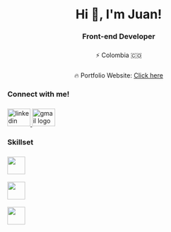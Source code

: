 <h1 align="center">Hi 👋, I'm Juan!</h1>

###

<h3 align="center"> Front-end Developer</h3>


###


<p align="center">⚡️ Colombia 🇨🇴</p>

###

<div align="center">
    <p>🔥 Portfolio Website:
   <a href="https://juanrdeveloper.github.io/David-website/" target="_blank">Click here</a>
      </p>
  </div>

  ###

<h3 align="left">Connect with me!</h3>

###

<div align="left">
  <a href="https://www.linkedin.com/in/juan-rengifo-702a6a306/" target="_blank">
    <img src="https://raw.githubusercontent.com/maurodesouza/profile-readme-generator/master/src/assets/icons/social/linkedin/default.svg" width="52" height="40" alt="linkedin logo"  />
  </a>
  <a href="mailto:medrandajuan843@gmail.com" target="_blank">
    <img src="https://raw.githubusercontent.com/maurodesouza/profile-readme-generator/master/src/assets/icons/social/gmail/default.svg" width="52" height="40" alt="gmail logo"  />
  </a>
</div>

###


<h3 align="left">Skillset</h3>

###

<div align="left">
  <a href="https://skillicons.dev">
    <img src="https://skillicons.dev/icons?i=html,css,javascript,react,astro,notion"
     height="40" />
    <br></br>
    <img src="https://skillicons.dev/icons?i=tailwind,bootstrap,mui,sass,git,github"
     height="40" />
    <br></br>
     <img src="https://skillicons.dev/icons?i=nodejs,express,firebase,mysql,figma,ps"
     height="40" />
  </a>
</p>

 
 
</div>

###

